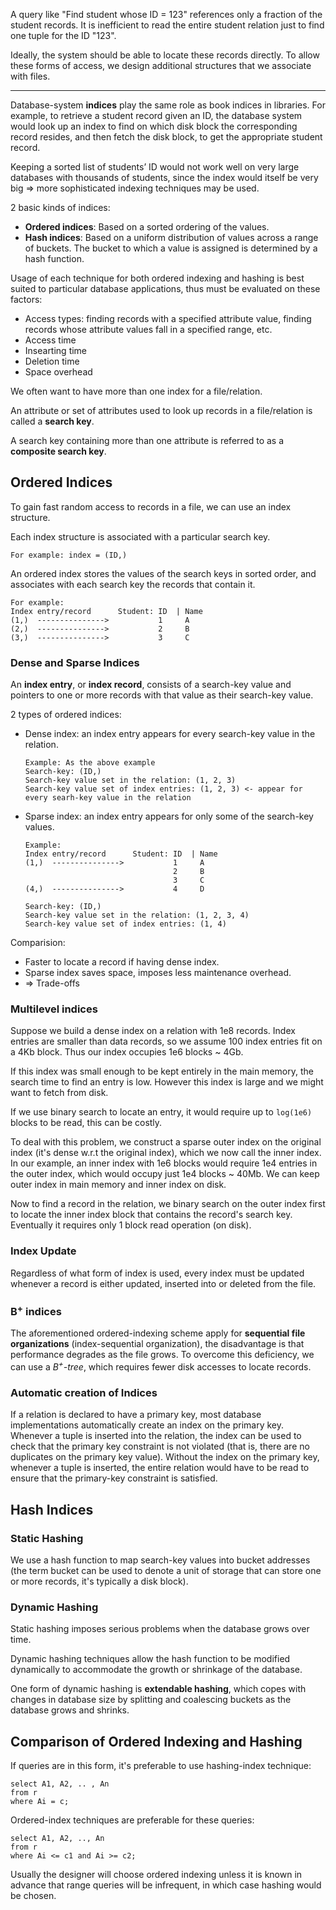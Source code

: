 A query like "Find student whose ID = 123" references only a fraction of the student records. It is inefficient to read the entire student relation just to find one tuple for the ID "123".

Ideally, the system should be able to locate these records directly. To allow these forms of access, we design additional structures that we associate with files.

---

Database-system **indices** play the same role as book indices in libraries. For example, to retrieve a student record given an ID, the database system would look up an index to find on which disk block the corresponding record resides, and then fetch the disk block, to get the appropriate student record.

Keeping a sorted list of students’ ID would not work well on very large databases with thousands of students, since the index would itself be very big => more sophisticated indexing techniques may be used.

2 basic kinds of indices:
- **Ordered indices**: Based on a sorted ordering of the values.
- **Hash indices**: Based on a uniform distribution of values across a range of buckets. The bucket to which a value is assigned is determined by a hash function.

Usage of each technique for both ordered indexing and hashing is best suited to particular database applications, thus must be evaluated on these factors:
- Access types: finding records with a specified attribute value, finding records whose attribute values fall in a specified range, etc.
- Access time
- Insearting time
- Deletion time
- Space overhead

We often want to have more than one index for a file/relation.

An attribute or set of attributes used to look up records in a file/relation is called a **search key**.

A search key containing more than one attribute is referred to as a **composite search key**.

## Ordered Indices

To gain fast random access to records in a file, we can use an index structure.

Each index structure is associated with a particular search key.
```
For example: index = (ID,)
```

An ordered index stores the values of the search keys in sorted order, and associates with each search key the records that contain it.
```
For example:
Index entry/record      Student: ID  | Name
(1,)  --------------->           1     A
(2,)  --------------->           2     B
(3,)  --------------->           3     C
```

### Dense and Sparse Indices

An **index entry**, or **index record**, consists of a search-key value and pointers to one or more records with that value as their search-key value.

2 types of ordered indices:
- Dense index: an index entry appears for every search-key value in the relation.
  ```
  Example: As the above example
  Search-key: (ID,)
  Search-key value set in the relation: (1, 2, 3)
  Search-key value set of index entries: (1, 2, 3) <- appear for every searh-key value in the relation
  ```
- Sparse index: an index entry appears for only some of the search-key values.
  ```
  Example:
  Index entry/record      Student: ID  | Name
  (1,)  --------------->           1     A
                                   2     B
                                   3     C
  (4,)  --------------->           4     D
  
  Search-key: (ID,)
  Search-key value set in the relation: (1, 2, 3, 4)
  Search-key value set of index entries: (1, 4)
  ```

Comparision:
- Faster to locate a record if having dense index.
- Sparse index saves space, imposes less maintenance overhead.
- => Trade-offs

### Multilevel indices

Suppose we build a dense index on a relation with 1e8 records. Index entries are smaller than data records, so we assume 100 index entries fit on a 4Kb block. Thus our index occupies 1e6 blocks ~ 4Gb.

If this index was small enough to be kept entirely in the main memory, the search time to find an entry is low. However this index is large and we might want to fetch from disk.

If we use binary search to locate an entry, it would require up to `log(1e6)` blocks to be read, this can be costly.

To deal with this problem, we construct a sparse outer index on the original index (it's dense w.r.t the original index), which we now call the inner index. In our example, an inner index with 1e6 blocks would require 1e4 entries in the outer index, which would occupy just 1e4 blocks ~ 40Mb. We can keep outer index in main memory and inner index on disk.

Now to find a record in the relation, we binary search on the outer index first to locate the inner index block that contains the record's search key. Eventually it requires only 1 block read operation (on disk).

### Index Update

Regardless of what form of index is used, every index must be updated whenever a record is either updated, inserted into or deleted from the file.

### B<sup>+</sup> indices

The aforementioned ordered-indexing scheme apply for **sequential file organizations** (index-sequential organization), the disadvantage is that performance degrades as the file grows. To overcome this deficiency, we can use a *B<sup>+</sup>-tree*, which requires fewer disk accesses to locate records.

### Automatic creation of Indices

If a relation is declared to have a primary key, most database implementations automatically create an index on the primary key. Whenever a tuple is inserted into the relation, the index can be used to check that the primary key constraint is not violated (that is, there are no duplicates on the primary key value). Without the index on the primary key, whenever a tuple is inserted, the entire relation would have to be read to ensure that the primary-key constraint is satisfied.

## Hash Indices

### Static Hashing

We use a hash function to map search-key values into bucket addresses (the term bucket can be used to denote a unit of storage that can store one or more records, it's typically a disk block).

### Dynamic Hashing

Static hashing imposes serious problems when the database grows over time.

Dynamic hashing techniques allow the hash function to be modified dynamically to accommodate the growth or shrinkage of the database.

One form of dynamic hashing is **extendable hashing**, which copes with changes in database size by splitting and coalescing buckets as the database grows and shrinks.


## Comparison of Ordered Indexing and Hashing

If queries are in this form, it's preferable to use hashing-index technique:

```
select A1, A2, .. , An
from r
where Ai = c;
```

Ordered-index techniques are preferable for these queries:

```
select A1, A2, .., An
from r
where Ai <= c1 and Ai >= c2;
```

Usually the designer will choose ordered indexing unless it is known in advance that range queries will be infrequent, in which case hashing would be chosen.



